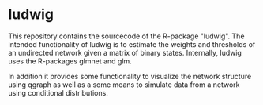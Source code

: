 # ludwig
This repository contains the sourcecode of the R-package "ludwig".
The intended functionality of ludwig is to estimate the weights and
thresholds of an undirected network given a matrix of binary states.
Internally, ludwig uses the R-packages glmnet and glm.

In addition it provides some functionality to visualize the network 
structure using qgraph as well as a some means to simulate data from 
a network using conditional distributions.

